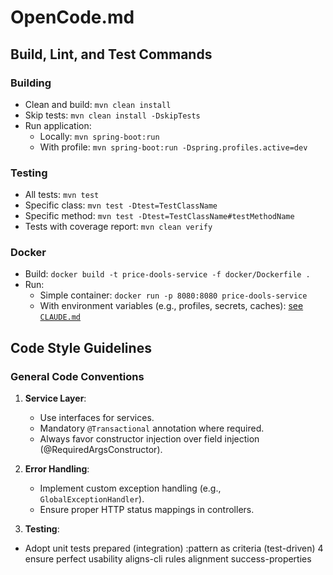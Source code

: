 # OpenCode.md

## Build, Lint, and Test Commands

### Building
- Clean and build: `mvn clean install`
- Skip tests: `mvn clean install -DskipTests`
- Run application:
  - Locally: `mvn spring-boot:run`
  - With profile: `mvn spring-boot:run -Dspring.profiles.active=dev`

### Testing
- All tests: `mvn test`
- Specific class: `mvn test -Dtest=TestClassName`
- Specific method: `mvn test -Dtest=TestClassName#testMethodName`
- Tests with coverage report: `mvn clean verify`

### Docker
- Build: `docker build -t price-dools-service -f docker/Dockerfile .`
- Run:
  - Simple container: `docker run -p 8080:8080 price-dools-service`
  - With environment variables (e.g., profiles, secrets, caches): [see `CLAUDE.md`](CLAUDE.md)

## Code Style Guidelines

### General Code Conventions
1. **Service Layer**:
   - Use interfaces for services.
   - Mandatory `@Transactional` annotation where required.
   - Always favor constructor injection over field injection (@RequiredArgsConstructor).

2. **Error Handling**:
   - Implement custom exception handling (e.g., `GlobalExceptionHandler`).
   - Ensure proper HTTP status mappings in controllers.

3. **Testing**:
- Adopt unit tests prepared (integration) :pattern as criteria (test-driven)
4 ensure perfect usability aligns-cli rules alignment success-properties